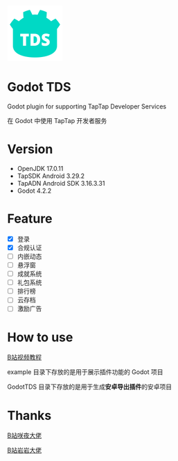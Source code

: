 <img src="example/icon.svg" width="128" height="128">

# Godot TDS

Godot plugin for supporting TapTap Developer Services

在 Godot 中使用 TapTap 开发者服务

# Version

- OpenJDK 17.0.11
- TapSDK Android 3.29.2
- TapADN Android SDK 3.16.3.31
- Godot 4.2.2

# Feature

- [x] 登录
- [x] 合规认证
- [ ] 内嵌动态
- [ ] 悬浮窗
- [ ] 成就系统
- [ ] 礼包系统
- [ ] 排行榜
- [ ] 云存档
- [ ] 激励广告

# How to use

[B站视频教程]()

example 目录下存放的是用于展示插件功能的 Godot 项目

GodotTDS 目录下存放的是用于生成**安卓导出插件**的安卓项目

# Thanks

[B站咲夜大佬](https://space.bilibili.com/2706229)

[B站岩岩大佬](https://space.bilibili.com/55245483)

